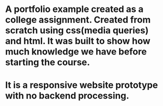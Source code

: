 # A portfolio example created as a college assignment. Created from scratch using css(media queries) and html. It was built to show how much knowledge we have before starting the course.

# It is a responsive website prototype with no backend processing.